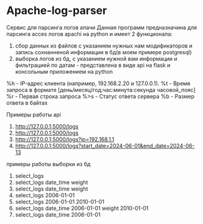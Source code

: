 # Apache-log-parser
Сервис для парсинга логов апачи 
Данная программ предназначина для парсинга acces логов apachi на python и имеет 2 функционала:
1) сбор данных из файлов с указанием нужных нам модификаторов и запись сохнанненой информации в бд(в моем примере postgresql)
2) выборка логов из бд, с указанием нужной вам информации и фильтрацией по датам - представлена в виде api на flask и консольным приложением на python



%h - IP-адрес клиента (например, 192.168.2.20 и 127.0.0.1).
%t - Время запроса в формате [день/месяц/год:час:минута:секунда часовой_пояс]
%r - Первая строка запроса
%>s - Статус ответа сервера
%b - Размер ответа в байтах

Примеры работы api
1) http://127.0.0.1:5000/logs
2) http://127.0.0.1:5000/logs
3) http://127.0.0.1:5000/logs?ip=192.168.1.1
4) http://127.0.0.1:5000/logs?start_date=2024-06-01&end_date=2024-06-13


примеры работы выборки из бд
1) select_logs
2) select_logs date_time weight
3) select_logs date_time weight
4) select_logs 2006-01-01
5) select_logs 2006-01-01 2010-01-01
6) select_logs date_time 2006-01-01 weight 2010-01-01
7) select_logs date_time 2006-01-01 
